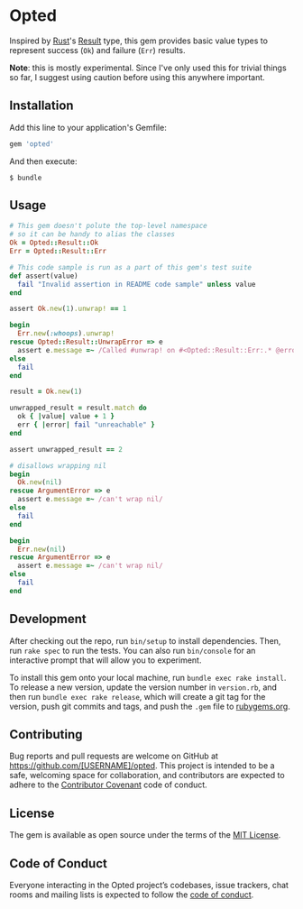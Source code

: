 # Opted

Inspired by [Rust](https://www.rust-lang.org/en-US/)'s [Result](https://doc.rust-lang.org/std/result/index.html) type, this gem provides basic value types to represent success (`Ok`) and failure (`Err`) results.

**Note**: this is mostly experimental. Since I've only used this for trivial things so far, I suggest using caution before using this anywhere important.

## Installation

Add this line to your application's Gemfile:

```ruby
gem 'opted'
```

And then execute:

    $ bundle

## Usage

<!-- BEGIN CODE SAMPLE -->
```ruby
# This gem doesn't polute the top-level namespace
# so it can be handy to alias the classes
Ok = Opted::Result::Ok
Err = Opted::Result::Err

# This code sample is run as a part of this gem's test suite
def assert(value)
  fail "Invalid assertion in README code sample" unless value
end

assert Ok.new(1).unwrap! == 1

begin
  Err.new(:whoops).unwrap!
rescue Opted::Result::UnwrapError => e
  assert e.message =~ /Called #unwrap! on #<Opted::Result::Err:.* @error=:whoops>/
else
  fail
end

result = Ok.new(1)

unwrapped_result = result.match do
  ok { |value| value + 1 }
  err { |error| fail "unreachable" }
end

assert unwrapped_result == 2

# disallows wrapping nil
begin
  Ok.new(nil)
rescue ArgumentError => e
  assert e.message =~ /can't wrap nil/
else
  fail
end

begin
  Err.new(nil)
rescue ArgumentError => e
  assert e.message =~ /can't wrap nil/
else
  fail
end
```

## Development

After checking out the repo, run `bin/setup` to install dependencies. Then, run `rake spec` to run the tests. You can also run `bin/console` for an interactive prompt that will allow you to experiment.

To install this gem onto your local machine, run `bundle exec rake install`. To release a new version, update the version number in `version.rb`, and then run `bundle exec rake release`, which will create a git tag for the version, push git commits and tags, and push the `.gem` file to [rubygems.org](https://rubygems.org).

## Contributing

Bug reports and pull requests are welcome on GitHub at https://github.com/[USERNAME]/opted. This project is intended to be a safe, welcoming space for collaboration, and contributors are expected to adhere to the [Contributor Covenant](http://contributor-covenant.org) code of conduct.

## License

The gem is available as open source under the terms of the [MIT License](https://opensource.org/licenses/MIT).

## Code of Conduct

Everyone interacting in the Opted project’s codebases, issue trackers, chat rooms and mailing lists is expected to follow the [code of conduct](https://github.com/[USERNAME]/opted/blob/master/CODE_OF_CONDUCT.md).
